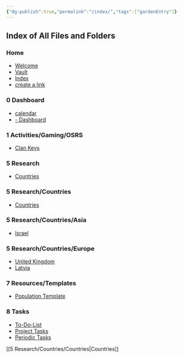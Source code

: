 ```yaml
---
{"dg-publish":true,"permalink":"/index/","tags":["gardenEntry"]}
---
```




## Index of All Files and Folders


<h3><span>Home</span></h3><div><ul class="dataview list-view-ul"><li><span><a data-href="Welcome" href="Welcome" class="internal-link" target="_blank" rel="noopener">Welcome</a></span></li><li><span><a data-href="Vault" href="Vault" class="internal-link" target="_blank" rel="noopener">Vault</a></span></li><li><span><a data-href="Index" href="Index" class="internal-link" target="_blank" rel="noopener">Index</a></span></li><li><span><a data-href="create a link" href="create a link" class="internal-link" target="_blank" rel="noopener">create a link</a></span></li></ul></div><div><ul class="dataview list-view-ul"></ul></div><h3><span>0 Dashboard</span></h3><div><ul class="dataview list-view-ul"></ul></div><div><ul class="dataview list-view-ul"><li><span><a data-href="calendar" href="calendar" class="internal-link" target="_blank" rel="noopener">calendar</a></span></li><li><span><a data-href="- Dashboard" href="- Dashboard" class="internal-link" target="_blank" rel="noopener">- Dashboard</a></span></li></ul></div><h3><span>1 Activities/Gaming/OSRS</span></h3><div><ul class="dataview list-view-ul"></ul></div><div><ul class="dataview list-view-ul"><li><span><a data-href="Clan Keys" href="Clan Keys" class="internal-link" target="_blank" rel="noopener">Clan Keys</a></span></li></ul></div><h3><span>5 Research</span></h3><div><ul class="dataview list-view-ul"></ul></div><div><ul class="dataview list-view-ul"><li><span><a data-href="Countries" href="Countries" class="internal-link" target="_blank" rel="noopener">Countries</a></span></li></ul></div><h3><span>5 Research/Countries</span></h3><div><ul class="dataview list-view-ul"></ul></div><div><ul class="dataview list-view-ul"><li><span><a data-href="Countries" href="Countries" class="internal-link" target="_blank" rel="noopener">Countries</a></span></li></ul></div><h3><span>5 Research/Countries/Asia</span></h3><div><ul class="dataview list-view-ul"></ul></div><div><ul class="dataview list-view-ul"><li><span><a data-href="Israel" href="Israel" class="internal-link" target="_blank" rel="noopener">Israel</a></span></li></ul></div><h3><span>5 Research/Countries/Europe</span></h3><div><ul class="dataview list-view-ul"></ul></div><div><ul class="dataview list-view-ul"><li><span><a data-href="United Kingdom" href="United Kingdom" class="internal-link" target="_blank" rel="noopener">United Kingdom</a></span></li><li><span><a data-href="Latvia" href="Latvia" class="internal-link" target="_blank" rel="noopener">Latvia</a></span></li></ul></div><h3><span>7 Resources/Templates</span></h3><div><ul class="dataview list-view-ul"></ul></div><div><ul class="dataview list-view-ul"><li><span><a data-href="Population Template" href="Population Template" class="internal-link" target="_blank" rel="noopener">Population Template</a></span></li></ul></div><h3><span>8 Tasks</span></h3><div><ul class="dataview list-view-ul"></ul></div><div><ul class="dataview list-view-ul"><li><span><a data-href="To-Do-List" href="To-Do-List" class="internal-link" target="_blank" rel="noopener">To-Do-List</a></span></li><li><span><a data-href="Project Tasks" href="Project Tasks" class="internal-link" target="_blank" rel="noopener">Project Tasks</a></span></li><li><span><a data-href="Periodic Tasks" href="Periodic Tasks" class="internal-link" target="_blank" rel="noopener">Periodic Tasks</a></span></li></ul></div>





[[5 Research/Countries/Countries\|Countries]]